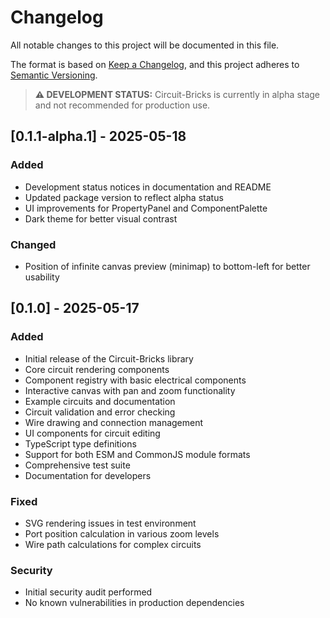 # Changelog

All notable changes to this project will be documented in this file.

The format is based on [Keep a Changelog](https://keepachangelog.com/en/1.0.0/),
and this project adheres to [Semantic Versioning](https://semver.org/spec/v2.0.0.html).

> **⚠️ DEVELOPMENT STATUS:** Circuit-Bricks is currently in alpha stage and not recommended for production use.

## [0.1.1-alpha.1] - 2025-05-18

### Added
- Development status notices in documentation and README
- Updated package version to reflect alpha status
- UI improvements for PropertyPanel and ComponentPalette
- Dark theme for better visual contrast

### Changed
- Position of infinite canvas preview (minimap) to bottom-left for better usability

## [0.1.0] - 2025-05-17

### Added
- Initial release of the Circuit-Bricks library
- Core circuit rendering components
- Component registry with basic electrical components
- Interactive canvas with pan and zoom functionality
- Example circuits and documentation
- Circuit validation and error checking
- Wire drawing and connection management
- UI components for circuit editing
- TypeScript type definitions
- Support for both ESM and CommonJS module formats
- Comprehensive test suite
- Documentation for developers

### Fixed
- SVG rendering issues in test environment
- Port position calculation in various zoom levels
- Wire path calculations for complex circuits

### Security
- Initial security audit performed
- No known vulnerabilities in production dependencies
